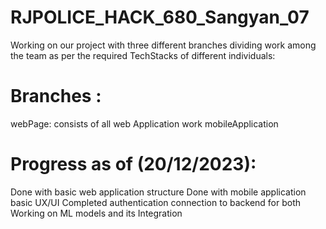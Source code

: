 # RJPOLICE_HACK_680_Sangyan_07


Working on our project with three different branches dividing work among the team as per the required TechStacks of different individuals:
# Branches : 
webPage: consists of all web Application work
mobileApplication

# Progress as of (20/12/2023):
Done with basic web application structure
Done with mobile application basic UX/UI
Completed authentication connection to backend for both
Working on ML models and its Integration

